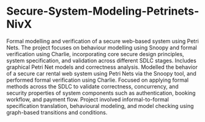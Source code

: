 # Secure-System-Modeling-Petrinets-NivX
Formal modelling and verification of a secure web-based system using Petri Nets. The project focuses on behaviour modelling using Snoopy and formal verification using Charlie, incorporating core secure design principles, system specification, and validation across different SDLC stages. Includes graphical Petri Net models and correctness analysis.
Modelled the behavior of a secure car rental web system using Petri Nets via the Snoopy tool, and performed formal verification using Charlie. Focused on applying formal methods across the SDLC to validate correctness, concurrency, and security properties of system components such as authentication, booking workflow, and payment flow. Project involved informal-to-formal specification translation, behavioural modeling, and model checking using graph-based transitions and conditions.
